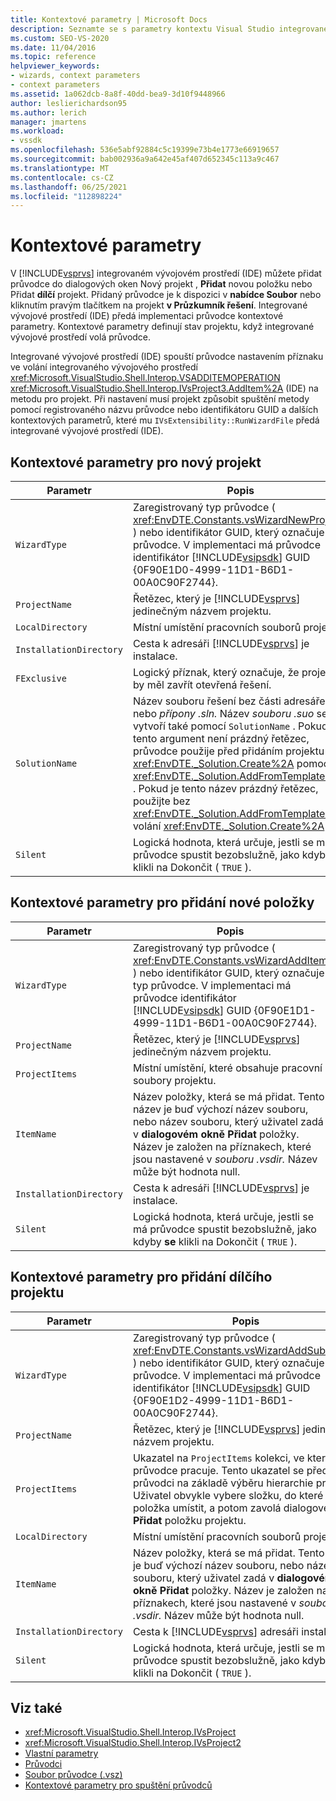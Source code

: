 ```yaml
---
title: Kontextové parametry | Microsoft Docs
description: Seznamte se s parametry kontextu Visual Studio integrovaném vývojovém prostředí (IDE), které definují stav projektu při přidání nebo implementaci průvodce.
ms.custom: SEO-VS-2020
ms.date: 11/04/2016
ms.topic: reference
helpviewer_keywords:
- wizards, context parameters
- context parameters
ms.assetid: 1a062dcb-8a8f-40dd-bea9-3d10f9448966
author: leslierichardson95
ms.author: lerich
manager: jmartens
ms.workload:
- vssdk
ms.openlocfilehash: 536e5abf92884c5c19399e73b4e1773e66919657
ms.sourcegitcommit: bab002936a9a642e45af407d652345c113a9c467
ms.translationtype: MT
ms.contentlocale: cs-CZ
ms.lasthandoff: 06/25/2021
ms.locfileid: "112898224"
---
```

# <a name="context-parameters"></a>Kontextové parametry
V [!INCLUDE[vsprvs](../../code-quality/includes/vsprvs_md.md)] integrovaném vývojovém prostředí (IDE) můžete přidat průvodce do dialogových oken Nový projekt , **Přidat** novou položku nebo Přidat **dílčí** projekt. Přidaný průvodce je k dispozici v **nabídce Soubor** nebo kliknutím pravým tlačítkem na projekt **v Průzkumník řešení**. Integrované vývojové prostředí (IDE) předá implementaci průvodce kontextové parametry. Kontextové parametry definují stav projektu, když integrované vývojové prostředí volá průvodce.

 Integrované vývojové prostředí (IDE) spouští průvodce nastavením příznaku ve volání integrovaného vývojového prostředí <xref:Microsoft.VisualStudio.Shell.Interop.VSADDITEMOPERATION> <xref:Microsoft.VisualStudio.Shell.Interop.IVsProject3.AddItem%2A> (IDE) na metodu pro projekt. Při nastavení musí projekt způsobit spuštění metody pomocí registrovaného názvu průvodce nebo identifikátoru GUID a dalších kontextových parametrů, které mu `IVsExtensibility::RunWizardFile` předá integrované vývojové prostředí (IDE).

## <a name="context-parameters-for-new-project"></a>Kontextové parametry pro nový projekt

| Parametr | Popis |
|-------------------------| - |
| `WizardType` | Zaregistrovaný typ průvodce ( <xref:EnvDTE.Constants.vsWizardNewProject> ) nebo identifikátor GUID, který označuje typ průvodce. V implementaci má průvodce identifikátor [!INCLUDE[vsipsdk](../../extensibility/includes/vsipsdk_md.md)] GUID {0F90E1D0-4999-11D1-B6D1-00A0C90F2744}. |
| `ProjectName` | Řetězec, který je [!INCLUDE[vsprvs](../../code-quality/includes/vsprvs_md.md)] jedinečným názvem projektu. |
| `LocalDirectory` | Místní umístění pracovních souborů projektu. |
| `InstallationDirectory` | Cesta k adresáři [!INCLUDE[vsprvs](../../code-quality/includes/vsprvs_md.md)] je instalace. |
| `FExclusive` | Logický příznak, který označuje, že projekt by měl zavřít otevřená řešení. |
| `SolutionName` | Název souboru řešení bez části adresáře nebo *přípony .sln.* Název *souboru .suo* se vytvoří také pomocí `SolutionName` . Pokud tento argument není prázdný řetězec, průvodce použije před přidáním projektu <xref:EnvDTE._Solution.Create%2A> pomocí <xref:EnvDTE._Solution.AddFromTemplate%2A> . Pokud je tento název prázdný řetězec, použijte bez <xref:EnvDTE._Solution.AddFromTemplate%2A> volání <xref:EnvDTE._Solution.Create%2A> . |
| `Silent` | Logická hodnota, která určuje, jestli se má průvodce spustit bezobslužně, jako kdyby **se** klikli na Dokončit ( `TRUE` ). |

## <a name="context-parameters-for-add-new-item"></a>Kontextové parametry pro přidání nové položky

| Parametr | Popis |
|-------------------------| - |
| `WizardType` | Zaregistrovaný typ průvodce ( <xref:EnvDTE.Constants.vsWizardAddItem> ) nebo identifikátor GUID, který označuje typ průvodce. V implementaci má průvodce identifikátor [!INCLUDE[vsipsdk](../../extensibility/includes/vsipsdk_md.md)] GUID {0F90E1D1-4999-11D1-B6D1-00A0C90F2744}. |
| `ProjectName` | Řetězec, který je [!INCLUDE[vsprvs](../../code-quality/includes/vsprvs_md.md)] jedinečným názvem projektu. |
| `ProjectItems` | Místní umístění, které obsahuje pracovní soubory projektu. |
| `ItemName` | Název položky, která se má přidat. Tento název je buď výchozí název souboru, nebo název souboru, který uživatel zadá v **dialogovém okně Přidat** položky. Název je založen na příznakech, které jsou nastavené v *souboru .vsdir.* Název může být hodnota null. |
| `InstallationDirectory` | Cesta k adresáři [!INCLUDE[vsprvs](../../code-quality/includes/vsprvs_md.md)] je instalace. |
| `Silent` | Logická hodnota, která určuje, jestli se má průvodce spustit bezobslužně, jako kdyby **se** klikli na Dokončit ( `TRUE` ). |

## <a name="context-parameters-for-add-sub-project"></a>Kontextové parametry pro přidání dílčího projektu

| Parametr | Popis |
|-------------------------| - |
| `WizardType` | Zaregistrovaný typ průvodce ( <xref:EnvDTE.Constants.vsWizardAddSubProject> ) nebo identifikátor GUID, který označuje typ průvodce. V implementaci má průvodce identifikátor [!INCLUDE[vsipsdk](../../extensibility/includes/vsipsdk_md.md)] GUID {0F90E1D2-4999-11D1-B6D1-00A0C90F2744}. |
| `ProjectName` | Řetězec, který je [!INCLUDE[vsprvs](../../code-quality/includes/vsprvs_md.md)] jedinečným názvem projektu. |
| `ProjectItems` | Ukazatel na `ProjectItems` kolekci, ve které průvodce pracuje. Tento ukazatel se předá průvodci na základě výběru hierarchie projektu. Uživatel obvykle vybere složku, do které se má položka umístit, a potom zavolá dialogové okno **Přidat** položku projektu. |
| `LocalDirectory` | Místní umístění pracovních souborů projektu. |
| `ItemName` | Název položky, která se má přidat. Tento název je buď výchozí název souboru, nebo název souboru, který uživatel zadá v **dialogovém okně Přidat** položky. Název je založen na příznakech, které jsou nastavené v *souboru .vsdir.* Název může být hodnota null. |
| `InstallationDirectory` | Cesta k [!INCLUDE[vsprvs](../../code-quality/includes/vsprvs_md.md)] adresáři instalace. |
| `Silent` | Logická hodnota, která určuje, jestli se má průvodce spustit bezobslužně, jako kdyby **se** klikli na Dokončit ( `TRUE` ). |

## <a name="see-also"></a>Viz také
- <xref:Microsoft.VisualStudio.Shell.Interop.IVsProject>
- <xref:Microsoft.VisualStudio.Shell.Interop.IVsProject2>
- [Vlastní parametry](../../extensibility/internals/custom-parameters.md)
- [Průvodci](../../extensibility/internals/wizards.md)
- [Soubor průvodce (.vsz)](../../extensibility/internals/wizard-dot-vsz-file.md)
- [Kontextové parametry pro spuštění průvodců](/previous-versions/tz690efs(v=vs.140))